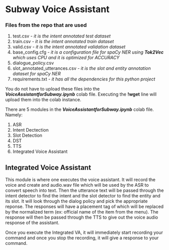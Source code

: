 # Subway Voice Assistant

### Files from the repo that are used

1. test.csv - _it is the intent annotated test dataset_
2. train.csv - _it is the intent annotated train dataset_
3. valid.csv - _it is the intent annotated validation dataset_
4. base_config.cfg - _it is a configuration file for spaCy NER using __Tok2Vec__ which uses CPU and it is optimized for ACCURACY_
5. dialogue_policy.csv 
6. slot_annotated_utterances.csv - _it is the slot and entity annotation dataset for spaCy NER_
7. requirements.txt - _it has all the dependencies for this python project_

You do not have to upload these files into the ___VoiceAssistantforSubway.ipynb___ colab file. Executing the __!wget__ line will upload them into the colab instance.

There are 5 modules in the ___VoiceAssistantforSubway.ipynb___ colab file. Namely:

1. ASR
2. Intent Dectection
3. Slot Detection
4. DST
5. TTS
6. Integrated Voice Assistant 

## Integrated Voice Assistant

This module is where one executes the voice assistant. It will record the voice and create and audio.wav file which will be used by the ASR to convert speech into text. Then the utterance text will be passed through the intent detector to find the intent and the slot detector to find the entity and its slot. It will look through the dialog policy and pick the appropriate reponse. The responses will have a placement tag of <ref> which will be replaced by the normalized term (ex: official name of the item from the menu). The response will then be passed through the TTS to give out the voice audio response of the assistant. 

Once you execute the Integrated VA, it will immediately start recording your command and once you stop the recording, it will give a response to your command.


